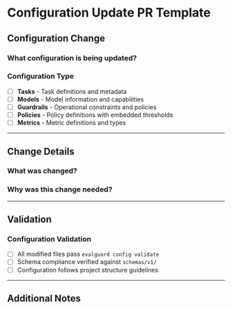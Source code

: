 # Configuration Update PR Template

## Configuration Change

### What configuration is being updated?
<!-- Specify: tasks, models, guardrails, policies, or metrics -->

### Configuration Type
- [ ] **Tasks** - Task definitions and metadata
- [ ] **Models** - Model information and capabilities
- [ ] **Guardrails** - Operational constraints and policies
- [ ] **Policies** - Policy definitions with embedded thresholds
- [ ] **Metrics** - Metric definitions and types

---

## Change Details

### What was changed?
<!-- Brief description of the configuration update -->

### Why was this change needed?
<!-- One sentence explaining the motivation -->

---

## Validation

### Configuration Validation
- [ ] All modified files pass `evalguard config validate`
- [ ] Schema compliance verified against `schemas/v1/`
- [ ] Configuration follows project structure guidelines

---

## Additional Notes

<!-- Any other relevant information -->
